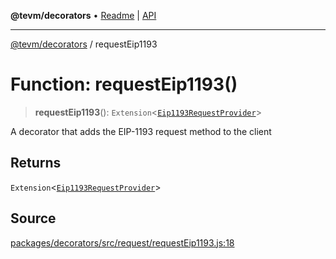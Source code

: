 **@tevm/decorators** • [Readme](../README.md) \| [API](../globals.md)

***

[@tevm/decorators](../README.md) / requestEip1193

# Function: requestEip1193()

> **requestEip1193**(): `Extension`\<[`Eip1193RequestProvider`](../type-aliases/Eip1193RequestProvider.md)\>

A decorator that adds the EIP-1193 request method to the client

## Returns

`Extension`\<[`Eip1193RequestProvider`](../type-aliases/Eip1193RequestProvider.md)\>

## Source

[packages/decorators/src/request/requestEip1193.js:18](https://github.com/evmts/tevm-monorepo/blob/main/packages/decorators/src/request/requestEip1193.js#L18)
